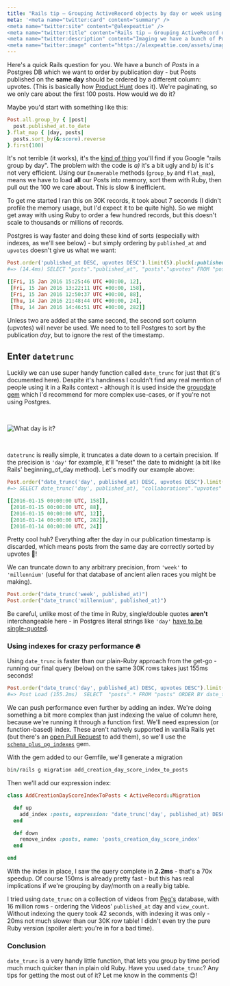 ```yaml
---
title: "Rails tip – Grouping ActiveRecord objects by day or week using <code>datetrunc</code>"
meta: '<meta name="twitter:card" content="summary" />
<meta name="twitter:site" content="@alexpeattie" />
<meta name="twitter:title" content="Rails tip – Grouping ActiveRecord objects by day or week using datetrunc" />
<meta name="twitter:description" content="Imaging we have a bunch of Posts in a Postgres DB which we want to order by publication day - but..." />
<meta name="twitter:image" content="https://alexpeattie.com/assets/images/posts/grouping-activerecord-by-day-or-week-with-datetrunc/rails.png" />'
---
```


Here's a quick Rails question for you. We have a bunch of *Posts* in a Postgres DB which we want to order by publication day - but Posts published on the **same day** should be ordered by a different column: upvotes. (This is basically how [Product Hunt](https://www.producthunt.com/tech) does it). We're paginating, so we only care about the first 100 posts. How would we do it?

Maybe you'd start with something like this:

~~~ruby
Post.all.group_by { |post|
  post.published_at.to_date
}.flat_map { |day, posts|
  posts.sort_by(&:score).reverse
}.first(100)
~~~

It's not terrible (it works), it's the [kind of thing](http://stackoverflow.com/questions/4987392/how-do-i-group-by-day-instead-of-date) you'll find if you Google "rails group by day". The problem with the code is *a)* it's a bit ugly and *b)* is it's not very efficient. Using our `Enumerable` methods (`group_by` and `flat_map`), means we have to load **all** our Posts into memory, sort them with Ruby, then pull out the 100 we care about. This is slow & inefficient.

To get me started I ran this on 30K records, it took about 7 seconds (I didn't profile the memory usage, but I'd expect it to be quite high). So we might get away with using Ruby to order a few hundred records, but this doesn't scale to thousands or millions of records.

Postgres is way faster and doing these kind of sorts (especially with indexes, as we'll see below) - but simply ordering by `published_at` and `upvotes` doesn't give us what we want:

~~~ruby
Post.order('published_at DESC, upvotes DESC').limit(5).pluck(:published_at, :upvotes)
#=> (14.4ms) SELECT "posts"."published_at", "posts"."upvotes" FROM "posts" ORDER BY published_at DESC, upvotes DESC LIMIT 5

[[Fri, 15 Jan 2016 15:25:46 UTC +00:00, 12],
 [Fri, 15 Jan 2016 13:22:11 UTC +00:00, 158],
 [Fri, 15 Jan 2016 12:50:37 UTC +00:00, 88],
 [Thu, 14 Jan 2016 21:48:44 UTC +00:00, 24],
 [Thu, 14 Jan 2016 14:46:51 UTC +00:00, 282]]
~~~

Unless two are added at the same second, the second sort column (upvotes) will never be used. We need to to tell Postgres to sort by the publication *day*, but to ignore the rest of the timestamp.

## Enter `datetrunc`

Luckily we can use super handy function called `date_trunc` for just that (it's documented here). Despite it's handiness I couldn't find any real mention of people using it in a Rails context - although it is used inside the [groupdate gem](https://github.com/ankane/groupdate) which I'd recommend for more complex use-cases, or if you're not using Postgres.

<br>

![What day is it?](posts/grouping-activerecord-by-day-or-week-with-datetrunc/what-day.gif)

<br>

`datetrunc` is really simple, it truncates a date down to a certain precision. If the precision is `'day'` for example, it'll "reset" the date to midnight (a bit like Rails' beginning_of_day method). Let's modify our example above:

~~~ruby
Post.order("date_trunc('day', published_at) DESC, upvotes DESC").limit(5).pluck("date_trunc('day', published_at)", :upvotes)
#=> SELECT date_trunc('day', published_at), "collaborations"."upvotes" FROM "collaborations" ORDER BY date_trunc('day', published_at) DESC, upvotes DESC LIMIT 5

[[2016-01-15 00:00:00 UTC, 158]],
 [2016-01-15 00:00:00 UTC, 88],
 [2016-01-15 00:00:00 UTC, 12]],
 [2016-01-14 00:00:00 UTC, 282]],
 [2016-01-14 00:00:00 UTC, 24]]
~~~

Pretty cool huh? Everything after the day in our publication timestamp is discarded, which means posts from the same day are correctly sorted by upvotes 🎊!

We can truncate down to any arbitrary precision, from `'week'` to `'millennium'` (useful for that database of ancient alien races you might be making).

~~~ruby
Post.order("date_trunc('week', published_at)")
Post.order("date_trunc('millennium', published_at)")
~~~

<div class='Callout'>
<p>Be careful, unlike most of the time in Ruby, single/double quotes <strong>aren't</strong> interchangeable here - in Postgres literal strings like <code>'day'</code> <a href='http://www.postgresql.org/docs/9.4/static/sql-syntax-lexical.html#SQL-SYNTAX-STRINGS'>have to be single-quoted</a>.</p>
</div>

### Using indexes for crazy performance 🔥

Using `date_trunc` is faster than our plain-Ruby approach from the get-go - running our final query (below) on the same 30K rows takes just 155ms seconds!

~~~ruby
Post.order("date_trunc('day', published_at) DESC, upvotes DESC").limit(100)
#=> Post Load (155.2ms)  SELECT  "posts".* FROM "posts" ORDER BY date_trunc('day', published_at) DESC, upvotes DESC  LIMIT 100
~~~

We can push performance even further by adding an index. We're doing something a bit more complex than just indexing the value of column here, because we're running it through a function first. We'll need expression (or function-based) index. These aren't natively supported in vanilla Rails yet (but there's an [open Pull Request](https://github.com/rails/rails/pull/13684) to add them), so we'll use the [`schema_plus_pg_indexes`](https://github.com/SchemaPlus/schema_plus_pg_indexes) gem.

With the gem added to our Gemfile, we'll generate a migration

~~~ruby
bin/rails g migration add_creation_day_score_index_to_posts
~~~

Then we'll add our expression index:

~~~ruby
class AddCreationDayScoreIndexToPosts < ActiveRecord::Migration

  def up
    add_index :posts, expression: "date_trunc('day', published_at) DESC, score DESC", name: 'posts_creation_day_score_index'
  end

  def down
    remove_index :posts, name: 'posts_creation_day_score_index'
  end

end
~~~

With the index in place, I saw the query complete in **2.2ms** - that's a 70x speedup. Of course 150ms is already pretty fast - but this has real implications if we're grouping by day/month on a really big table.

I tried using `date_trunc` on a collection of videos from [Peg's](https://peg.co) database, with 16 million rows - ordering the Videos' `published_at` day and `view_count`. Without indexing the query took 42 seconds, with indexing it was only - 20ms not much slower than our 30K row table! I didn't even try the pure Ruby version (spoiler alert: you're in for a bad time).

### Conclusion

`date_trunc` is a very handy little function, that lets you group by time period much much quicker than in plain old Ruby. Have you used `date_trunc`? Any tips for getting the most out of it? Let me know in the comments 😊!